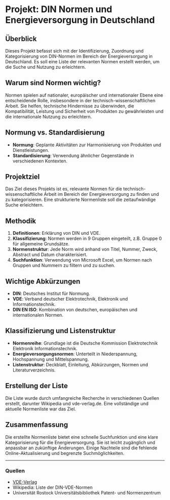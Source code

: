 

# Projekt: DIN Normen und Energieversorgung in Deutschland

## Überblick
Dieses Projekt befasst sich mit der Identifizierung, Zuordnung und Kategorisierung von DIN-Normen im Bereich der Energieversorgung in Deutschland. Es soll eine Liste der relevanten Normen erstellt werden, um die Suche und Nutzung zu erleichtern.

## Warum sind Normen wichtig?
Normen spielen auf nationaler, europäischer und internationaler Ebene eine entscheidende Rolle, insbesondere in der technisch-wissenschaftlichen Arbeit. Sie helfen, technische Hindernisse zu überwinden, die Kompatibilität, Leistung und Sicherheit von Produkten zu gewährleisten und die internationale Nutzung zu erleichtern.

## Normung vs. Standardisierung
- **Normung**: Geplante Aktivitäten zur Harmonisierung von Produkten und Dienstleistungen.
- **Standardisierung**: Verwendung ähnlicher Gegenstände in verschiedenen Kontexten.

## Projektziel
Das Ziel dieses Projekts ist es, relevante Normen für die technisch-wissenschaftliche Arbeit im Bereich der Energieversorgung zu finden und zu kategorisieren. Eine strukturierte Normenliste soll die zeitaufwändige Suche erleichtern.

## Methodik
1. **Definitionen**: Erklärung von DIN und VDE.
2. **Klassifizierung**: Normen werden in 9 Gruppen eingeteilt, z.B. Gruppe 0 für allgemeine Grundsätze.
3. **Normenstruktur**: Jede Norm wird anhand von Titel, Nummer, Zweck, Abstract und Datum charakterisiert.
4. **Suchfunktion**: Verwendung von Microsoft Excel, um Normen nach Gruppen und Nummern zu filtern und zu suchen.

## Wichtige Abkürzungen
- **DIN**: Deutsches Institut für Normung.
- **VDE**: Verband deutscher Elektrotechnik, Elektronik und Informationstechnik.
- **DIN EN ISO**: Kombination von deutschen, europäischen und internationalen Normen.

## Klassifizierung und Listenstruktur
- **Normenreihe**: Grundlage ist die Deutsche Kommission Elektrotechnik Elektronik Informationstechnik.
- **Energieversorgungsnormen**: Unterteilt in Niederspannung, Hochspannung und Mittelspannung.
- **Listenstruktur**: Deckblatt, Einleitung, Abkürzungen, Normen und Literaturverzeichnis.

## Erstellung der Liste
Die Liste wurde durch umfangreiche Recherche in verschiedenen Quellen erstellt, darunter Wikipedia und vde-verlag.de. Eine vollständige und aktuelle Normenliste war das Ziel.

## Zusammenfassung
Die erstellte Normenliste bietet eine schnelle Suchfunktion und eine klare Kategorisierung für die Energieversorgung. Sie ist leicht zugänglich und anpassbar an zukünftige Änderungen. Einige Nachteile sind die fehlende Online-Aktualisierung und begrenzte Suchmöglichkeiten.

---

### Quellen
- [VDE-Verlag](https://www.vde-verlag.de)
- Wikipedia: Liste der DIN-VDE-Normen
- Universität Rostock Universitätsbibliothek Patent- und Normenzentrum

